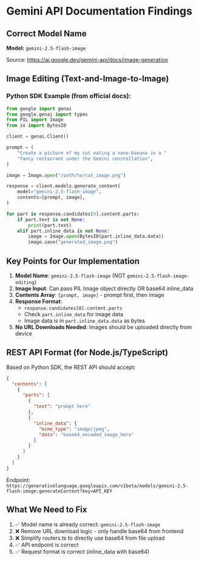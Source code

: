 # Gemini API Documentation Findings

## Correct Model Name
**Model:** `gemini-2.5-flash-image`

Source: https://ai.google.dev/gemini-api/docs/image-generation

## Image Editing (Text-and-Image-to-Image)

### Python SDK Example (from official docs):
```python
from google import genai
from google.genai import types
from PIL import Image
from io import BytesIO

client = genai.Client()

prompt = (
    "Create a picture of my cat eating a nano-banana in a "
    "fancy restaurant under the Gemini constellation",
)

image = Image.open("/path/to/cat_image.png")

response = client.models.generate_content(
    model="gemini-2.5-flash-image",
    contents=[prompt, image],
)

for part in response.candidates[0].content.parts:
    if part.text is not None:
        print(part.text)
    elif part.inline_data is not None:
        image = Image.open(BytesIO(part.inline_data.data))
        image.save("generated_image.png")
```

## Key Points for Our Implementation

1. **Model Name**: `gemini-2.5-flash-image` (NOT `gemini-2.5-flash-image-editing`)
2. **Image Input**: Can pass PIL Image object directly OR base64 inline_data
3. **Contents Array**: `[prompt, image]` - prompt first, then image
4. **Response Format**: 
   - `response.candidates[0].content.parts`
   - Check `part.inline_data` for image data
   - Image data is in `part.inline_data.data` as bytes
5. **No URL Downloads Needed**: Images should be uploaded directly from device

## REST API Format (for Node.js/TypeScript)

Based on Python SDK, the REST API should accept:
```json
{
  "contents": [
    {
      "parts": [
        {
          "text": "prompt here"
        },
        {
          "inline_data": {
            "mime_type": "image/jpeg",
            "data": "base64_encoded_image_here"
          }
        }
      ]
    }
  ]
}
```

Endpoint: `https://generativelanguage.googleapis.com/v1beta/models/gemini-2.5-flash-image:generateContent?key=API_KEY`

## What We Need to Fix

1. ✅ Model name is already correct: `gemini-2.5-flash-image`
2. ❌ Remove URL download logic - only handle base64 from frontend
3. ❌ Simplify routers.ts to directly use base64 from file upload
4. ✅ API endpoint is correct
5. ✅ Request format is correct (inline_data with base64)

